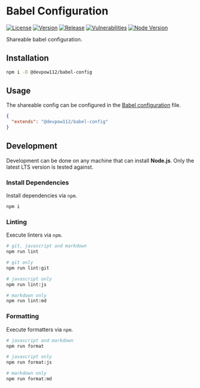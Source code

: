 # Babel Configuration

[![License][License Badge]](LICENSE)
[![Version][Version Badge]][Version Package]
[![Release][Release Badge]][Release Workflow]
[![Vulnerabilities][Vulnerabilities Badge]][Vulnerabilities Report]
[![Node Version][Node Version Badge]](package.json#L35)

Shareable babel configuration.

## Installation

```sh
npm i -D @devpow112/babel-config
```

## Usage

The shareable config can be configured in the [Babel configuration] file.

```json
{
  "extends": "@devpow112/babel-config"
}
```

## Development

Development can be done on any machine that can install **Node.js**. Only the
latest LTS version is tested against.

### Install Dependencies

Install dependencies via `npm`.

```sh
npm i
```

### Linting

Execute linters via `npm`.

```sh
# git, javascript and markdown
npm run lint

# git only
npm run lint:git

# javascript only
npm run lint:js

# markdown only
npm run lint:md
```

### Formatting

Execute formatters via `npm`.

```sh
# javascript and markdown
npm run format

# javascript only
npm run format:js

# markdown only
npm run format:md
```

<!-- links -->
[License Badge]: https://img.shields.io/github/license/devpow112/babel-config?label=License
[Version Badge]: https://img.shields.io/npm/v/@devpow112/babel-config?label=Version
[Version Package]: https://www.npmjs.com/@devpow112/babel-config
[Node Version Badge]: https://img.shields.io/node/v/@devpow112/babel-config
[Release Badge]: https://github.com/devpow112/babel-config/actions/workflows/release.yml/badge.svg?branch=main
[Release Workflow]: https://github.com/devpow112/babel-config/actions/workflows/release.yml?query=branch%3Amain
[Vulnerabilities Badge]: https://img.shields.io/snyk/vulnerabilities/github/devpow112/babel-config?label=Vulnerabilities
[Vulnerabilities Report]: https://snyk.io/test/github/devpow112/babel-config
[Babel configuration]: https://babeljs.io/docs/en/config-files
